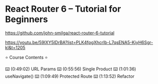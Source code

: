 # React Router 6 – Tutorial for Beginners

<https://github.com/john-smilga/react-router-6-tutorial>

<https://youtu.be/59IXY5IDrBA?list=PLK4fpgXhcrIb-L7qsENA5-KiyH6Sgr-kI&t=1205>

⭐️ Course Contents ⭐️

⌨️ (0:49:02) URL Params
⌨️ (0:55:56) Single Product
⌨️ (1:01:36) useNavigate()
⌨️ (1:09:49) Protected Route
⌨️ (1:13:52) Refactor

